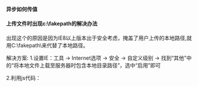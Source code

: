 #### 异步如何传值

#### 上传文件时出现c:\\fakepath的解决办法
出现这个的原因是因为IE8以上版本出于安全考虑，掩盖了用户上传的本地路径,就用C:\fakepath\来代替了本地路径。

解决方案:
1.设置IE：工具 -> Internet选项 -> 安全 -> 自定义级别 -> 找到“其他”中的“将本地文件上载至服务器时包含本地目录路径”，选中“启用”即可

2.利用js代码：

